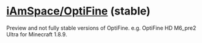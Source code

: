 # [iAmSpace/OptiFine](https://github.com/iAmSpace/OptiFine) (stable)

Preview and not fully stable versions of OptiFine. e.g. OptiFine HD M6_pre2 Ultra for Minecraft 1.8.9.
